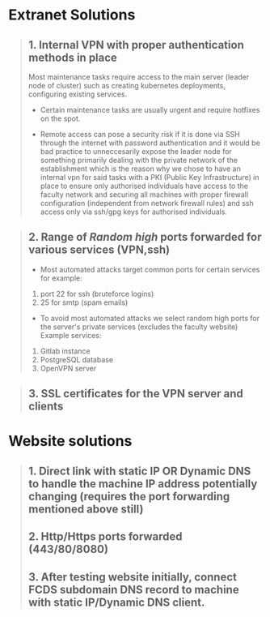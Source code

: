 # Extranet Solutions
>## 1. Internal VPN with proper authentication methods in place
>Most maintenance tasks require access to the main server (leader node of cluster) such as creating kubernetes deployments, configuring existing services.
>
>- Certain maintenance tasks are usually urgent and require hotfixes on the spot. 
> 
>- Remote access can pose a security risk if it is done via SSH through the internet with password authentication and it would be bad practice to unneccesarily expose the leader node for something primarily dealing with the private network of the establishment which is the reason why we chose to have an internal vpn for said tasks with a PKI (Public Key Infrastructure) in place to ensure only authorised individuals have access to the faculty network and securing all machines with proper firewall configuration (independent from network firewall rules) and ssh access only via ssh/gpg keys for authorised individuals.



>## 2. Range of *Random high* ports forwarded for various services (VPN,ssh)
>- Most automated attacks target common ports for certain services for example:
>  1. port 22 for ssh (bruteforce logins)
>  2. 25 for smtp (spam emails)
>  
>- To avoid most automated attacks we select random high ports for the server's private services (excludes the faculty website)
>Example services:
>1. Gitlab instance
>2. PostgreSQL database
>3. OpenVPN server
>
   
 


>## 3. SSL certificates for the VPN server and clients 

# Website solutions
>## 1.  Direct link with static IP OR Dynamic DNS to handle the machine IP address potentially changing (requires the port forwarding mentioned above still)
>## 2. Http/Https ports forwarded (443/80/8080) 
>## 3. After testing website initially, connect FCDS subdomain DNS record to machine with static IP/Dynamic DNS client.